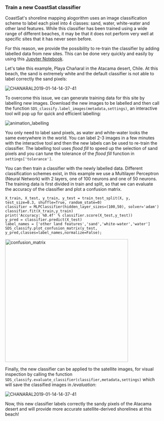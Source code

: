 ### Train a new CoastSat classifier

CoastSat's shoreline mapping alogorithm uses an image classification scheme to label each pixel into 4 classes: sand, water, white-water and other land features. While this classifier has been trained using a wide range of different beaches, it may be that it does not perform very well at specific sites that it has never seen before.

For this reason, we provide the possibility to re-train the classifier by adding labelled data from new sites. This can be done very quickly and easily by using this [Jupyter Notebook](https://github.com/kvos/CoastSat/blob/master/classification/train_new_classifier.ipynb).

Let's take this example, Playa Chañaral in the Atacama desert, Chile. At this beach, the sand is extremely white and the default classifier is not able to label correctly the sand pixels:

![CHANARAL2019-01-14-14-37-41](https://user-images.githubusercontent.com/7217258/69404574-bb0e2580-0d51-11ea-8c85-1f19a4c63e7f.jpg)

To overcome this issue, we can generate training data for this site by labelling new images.
Download the new images to be labelled and then call the function `SDS_classify.label_images(metadata,settings)`, an interactive tool will pop up for quick and efficient labelling:

![animation_labelling](https://user-images.githubusercontent.com/7217258/69405673-6c15bf80-0d54-11ea-927d-4c54198bf4d5.gif)

You only need to label sand pixels, as water and white-water looks the same everywhere in the world. You can label 2-3 images in a few minutes with the interactive tool and then the new labels can be used to re-train the classifier. The labelling tool uses *flood fill* to speed up the selection of sand pixels and you can tune the tolerance of the *flood fill* function in `settings['tolerance']`.

You can then train a classifier with the newly labelled data.
Different classification schemes exist, in this example we use a Multilayer Perceptron (Neural Network) with 2 layers, one of 100 neurons and one of 50 neurons. The training data is first divided in train and split, so that we can evaluate the accuracy of the classifier and plot a confusion matrix.
```
X_train, X_test, y_train, y_test = train_test_split(X, y, test_size=0.3, shuffle=True, random_state=0)
classifier = MLPClassifier(hidden_layer_sizes=(100,50), solver='adam')
classifier.fit(X_train,y_train)
print('Accuracy: %0.4f' % classifier.score(X_test,y_test))
y_pred = classifier.predict(X_test)
label_names = ['other land features','sand','white-water','water']
SDS_classify.plot_confusion_matrix(y_test, y_pred,classes=label_names,normalize=False);
```

<img src="https://user-images.githubusercontent.com/7217258/69406723-d9c2eb00-0d56-11ea-9eff-4422dc377638.png" alt="confusion_matrix" width="400"/>

Finally, the new classifier can be applied to the satellite images, for visual inspection by calling the function `SDS_classify.evaluate_classifier(classifier,metadata,settings)` which will save the classified images in */evaluation*:

![CHANARAL2019-01-14-14-37-41](https://user-images.githubusercontent.com/7217258/69407090-cb290380-0d57-11ea-8d4b-bff091ce2201.jpg)

Now, this new classifier labels correctly the sandy pixels of the Atacama desert and will provide more accurate satellite-derived shorelines at this beach!
